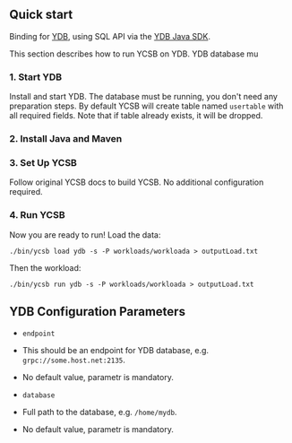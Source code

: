 <!--
Copyright (c) 2022 YCSB contributors. All rights reserved.

Licensed under the Apache License, Version 2.0 (the "License"); you
may not use this file except in compliance with the License. You
may obtain a copy of the License at

http://www.apache.org/licenses/LICENSE-2.0

Unless required by applicable law or agreed to in writing, software
distributed under the License is distributed on an "AS IS" BASIS,
WITHOUT WARRANTIES OR CONDITIONS OF ANY KIND, either express or
implied. See the License for the specific language governing
permissions and limitations under the License. See accompanying
LICENSE file.
-->

## Quick start

Binding for [YDB](https://www.ydb.tech/), using SQL API
via the [YDB Java SDK](https://github.com/yandex-cloud/ydb-java-sdk).

This section describes how to run YCSB on YDB. YDB database mu

### 1. Start YDB

Install and start YDB. The database must be running, you don't need any preparation steps. By default YCSB will create table named `usertable` with all required fields. Note that if table already exists, it will be dropped.

### 2. Install Java and Maven

### 3. Set Up YCSB

Follow original YCSB docs to build YCSB. No additional configuration required.

### 4. Run YCSB

Now you are ready to run! Load the data:

    ./bin/ycsb load ydb -s -P workloads/workloada > outputLoad.txt

Then the workload:

    ./bin/ycsb run ydb -s -P workloads/workloada > outputLoad.txt

## YDB Configuration Parameters

- `endpoint`
 - This should be an endpoint for YDB database, e.g. `grpc://some.host.net:2135`.
 - No default value, parametr is mandatory.

- `database`
 - Full path to the database, e.g. `/home/mydb`.
 - No default value, parametr is mandatory.